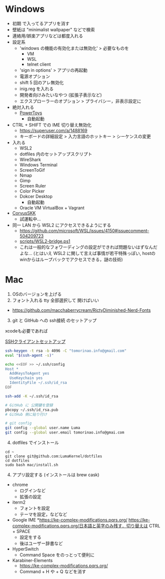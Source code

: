 
# Windows

- 初期 で入ってるアプリを消す
- 壁紙は "minimalist wallpaper" などで検索
- 連絡用/娯楽アプリなどは都度入れる
- 設定系
  - 'windows の機能の有効化または無効化' > 必要なものを
    - VM
    - WSL
    - telnet client
  - 'sign in options' > アプリの再起動
  - 電源オプション
  - shift 5 回のアレ無効化
  - inig.reg を入れる
  - 開発者向けみたいなやつ (拡張子表示など)
  - エクスプローラーのオプション > プライバシー，非表示設定に
- 絶対入れる
  - [PowerToys](https://github.com/microsoft/PowerToys)
    - 自動起動
- CTRL + SHIFT での IME 切り替え無効化
  - https://superuser.com/a/1488169
  - キーボードの詳細設定 > 入力言語のホットキー > シーケンスの変更
- 入れる
  - WSL2
  - dotfiles 内のセットアップスクリプト
  - WireShark
  - Windows Terminal
  - ScreenToGif
  - Nmap
  - Gimp
  - Screen Ruler
  - Color Picker
  - Dokcer Desktop
    - 自動起動
  - Oracle VM VirtualBox + Vagrant
- [CorvusSKK](https://nathancorvussolis.github.io/)
  - 試運転中...
- 同一 LAN から WSL2 にアクセスできるようにする
  - https://github.com/microsoft/WSL/issues/4150#issuecomment-504209723
  - [scripts/WSL2-bridge.ps1](scripts/WSL2-bridge.ps1)
  - これは一般的なフォワーディングの設定ができれば問題ないはずなんだよな...
    (とはいえ WSL2 に関して言えば事情が若干特殊っぽい, hostのwinからはループバックでアクセスできる，謎の技術)




# Mac

1. OSのバージョンを上げる
2. フォント入れる
  tty 全部選択して 開けばいい
  - https://github.com/macchaberrycream/RictyDiminished-Nerd-Fonts
3. git と GitHub への ssh接続 のセットアップ

xcodeも必要であれば

[SSHクライアントセットアップ](https://help.github.com/en/github/authenticating-to-github/connecting-to-github-with-ssh)

```bash
ssh-keygen -t rsa -b 4096 -C "tomorinao.info@gmail.com"
eval "$(ssh-agent -s)"

echo <<EOF >> ~/.ssh/config
Host *
  AddKeysToAgent yes
  UseKeychain yes
  IdentityFile ~/.ssh/id_rsa
EOF

ssh-add -K ~/.ssh/id_rsa

# GitHub に 公開鍵を登録
pbcopy ~/.ssh/id_rsa.pub
# GitHub 側に貼り付け

# git config
git config --global user.name Luma
git config --global user.email tomorinao.info@gmai.com

```

4. dotfiles でインストール

```
cd ~
git clone git@github.com:LumaKernel/dotfiles
cd dotfiles
sudo bash mac/install.sh
```

4. アプリ設定する (インストールは brew cask)
  - chrome
    * ログインなど
    * 拡張の設定
  - iterm2
    * フォントを設定
    * テーマを設定，などなど
  - Google IME
    *https://ke-complex-modifications.pqrs.org/ https://ke-complex-modifications.pqrs.org/日本語と英字のみ残す．切り替えは CTRL + SPACE
    * 設定をする
    * 後はユーザー辞書など
  - HyperSwitch
    * Command Space をのっとって便利に
  - Karabiner-Elements
    * https://ke-complex-modifications.pqrs.org/
    * Command + H や + Q などを消す

